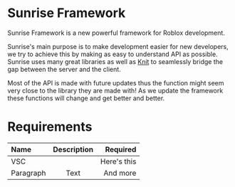 # Sunrise Framework

Sunrise Framework is a new powerful framework for Roblox development.

Sunrise's main purpose is to make development easier for new developers, we try to achieve this by making as easy to understand API as possible. Sunrise uses many great libraries as well as [Knit](https://github.com/Sleitnick/Knit) to seamlessly bridge the gap between the server and the client. 

Most of the API is made with future updates thus the function might seem very close to the library they are made with! As we update the framework these functions will change and get better and better.



# Requirements

| Name        |Description| Required      
| :---        |    :----: |          ---: |
| VSC         |           | Here's this   |
| Paragraph   | Text      | And more      |
